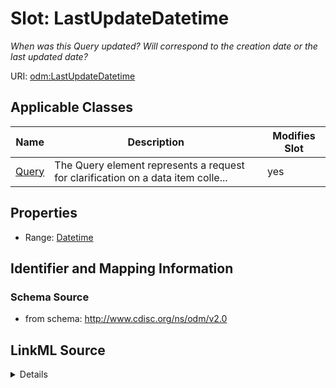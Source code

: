 # Slot: LastUpdateDatetime


_When was this Query updated? Will correspond to the creation date or the last updated date?_



URI: [odm:LastUpdateDatetime](http://www.cdisc.org/ns/odm/v2.0/LastUpdateDatetime)



<!-- no inheritance hierarchy -->




## Applicable Classes

| Name | Description | Modifies Slot |
| --- | --- | --- |
[Query](Query.md) | The Query element represents a request for clarification on a data item colle... |  yes  |







## Properties

* Range: [Datetime](Datetime.md)





## Identifier and Mapping Information







### Schema Source


* from schema: http://www.cdisc.org/ns/odm/v2.0




## LinkML Source

<details>
```yaml
name: LastUpdateDatetime
description: When was this Query updated? Will correspond to the creation date or
  the last updated date?
from_schema: http://www.cdisc.org/ns/odm/v2.0
rank: 1000
alias: LastUpdateDatetime
domain_of:
- Query
range: datetime

```
</details>